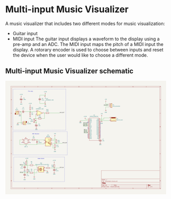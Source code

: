 # Multi-input Music Visualizer

A music visualizer that includes two different modes for music visualization:
* Guitar input
* MIDI input 
The guitar input displays a waveform to the display using a pre-amp and an ADC. The MIDI input maps the pitch of a MIDI input the display. A rotorary encoder is used to choose between inputs and reset the device when the user would like to choose a different mode.

## Multi-input Music Visualizer schematic
![Schematic](Hardware/Schematic.png)